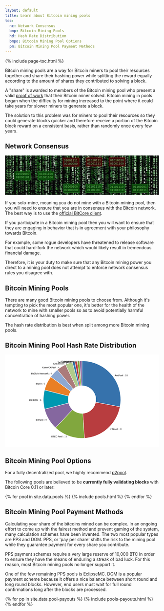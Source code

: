```yaml
---
layout: default
title: Learn about Bitcoin mining pools
toc:
  nc: Network Consensus
  bmp: Bitcoin Mining Pools
  hd: Hash Rate Distribution
  bmpo: Bitcoin Mining Pool Options
  pm: Bitcoin Mining Pool Payment Methods
---
```


{% include page-toc.html %}

<p>Bitcoin mining pools are a way for Bitcoin miners to pool their resources together and share their hashing power while splitting the reward equally according to the amount of shares they contributed to solving a block.</p>

<p>A "share" is awarded to members of the Bitcoin mining pool who present a valid <a href="/what-is-proof-of-work/">proof of work</a> that their Bitcoin miner solved. Bitcoin mining in pools began when the difficulty for mining increased to the point where it could take years for slower miners to generate a block.</p>

<p>The solution to this problem was for miners to pool their resources so they could generate blocks quicker and therefore receive a portion of the Bitcoin block reward on a consistent basis, rather than randomly once every few years.</p>

<h2 id="nc">Network Consensus</h2>

<center><img src="/images/bitcoin-network-consensus.jpg" alt="bitcoin network consensus"></center>

<p>If you solo-mine, meaning you do not mine with a Bitcoin mining pool, then you will need to ensure that you are in consensus with the Bitcoin network. The best way is to use the <a href="http://bitcoin.org/en/download">official BitCore client</a>.</p>

<p>If you participate in a Bitcoin mining pool then you will want to ensure that they are engaging in behavior that is in agreement with your philosophy towards Bitcoin.</p>

<p>For example, some rogue developers have threatened to release software that could hard-fork the network which would likely result in tremendous financial damage.</p>

<p>Therefore, it is your duty to make sure that any Bitcoin mining power you direct to a mining pool does not attempt to enforce network consensus rules you disagree with.</p>

<h2 id="bmp">Bitcoin Mining Pools</em></h2>

<p>There are many good Bitcoin mining pools to choose from. Although it's tempting to pick the most popular one, it's better for the health of the network to mine with smaller pools so as to avoid potentially harmful concentration of hashing power.</p>

<p>The hash rate distribution is best when split among more Bitcoin mining pools.</p>

<h2 id="hd">Bitcoin Mining Pool Hash Rate Distribution</h2>

<center><img src="/images/bitcoin-mining-pool-hash-rate-distribution.png"></center>

<h2 id="bmpo">Bitcoin Mining Pool Options</h2>

<p>For a fully decentralized pool, we highly recommend <a rel="nofollow" target="_blank" href="http://p2pool.in">p2pool</a>.</p>

<p>The following pools are believed to be <b>currently fully validating blocks</b> with Bitcoin Core 0.11 or later:</p>

{% for pool in site.data.pools %}
{% include pools.html %}
{% endfor %}

<h2 id="pm">Bitcoin Mining Pool Payment Methods</h2>

<p>Calculating your share of the bitcoins mined can be complex. In an ongoing effort to come up with the fairest method and prevent gaming of the system, many calculation schemes have been invented. The two most popular types are PPS and DGM. PPS, or 'pay per share' shifts the risk to the mining pool while they guarantee payment for every share you contribute.</p>

<p>PPS payment schemes require a very large reserve of 10,000 BTC in order to ensure they have the means of enduring a streak of bad luck. For this reason, most Bitcoin mining pools no longer support it.</p>

<p>One of the few remaining PPS pools is EclipseMC. DGM is a popular payment scheme because it offers a nice balance between short round and long round blocks.  However, end users must wait for full round confirmations long after the blocks are processed.</p>

{% for pp in site.data.pool-payouts %}
{% include pools-payouts.html %}
{% endfor %}